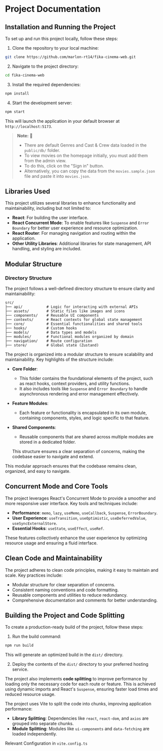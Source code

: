 # Project Documentation

## Installation and Running the Project

To set up and run this project locally, follow these steps:

1. Clone the repository to your local machine:

  ```bash
  git clone https://github.com/marlon-rt14/fika-cinema-web.git
  ```

2. Navigate to the project directory:

  ```bash
  cd fika-cinema-web
  ```

3. Install the required dependencies:

  ```bash
  npm install
  ```

4. Start the development server:

  ```bash
  npm start
  ```

  This will launch the application in your default browser at `http://localhost:5173`.

> **Note:**  📝  
>
> - There are default Genres and Cast & Crew data loaded in the `public/db/` folder.
> - To view movies on the homepage initially, you must add them from the admin view.
> - To do this, click on the "Sign in" button.
> - Alternatively, you can copy the data from the `movies.sample.json` file and paste it into `movies.json`.

## Libraries Used

This project utilizes several libraries to enhance functionality and maintainability, including but not limited to:

- **React**: For building the user interface.
- **React Concurrent Mode**: To enable features like `Suspense` and `Error Boundary` for better user experience and resource optimization.
- **React Router**: For managing navigation and routing within the application.
- **Other Utility Libraries**: Additional libraries for state management, API handling, and styling are included.

## Modular Structure

### Directory Structure

  The project follows a well-defined directory structure to ensure clarity and maintainability:

  ```
  src/
  ├── api/           # Logic for interacting with external APIs
  ├── assets/        # Static files like images and icons
  ├── components/    # Reusable UI components
  ├── contexts/      # React contexts for global state management
  ├── core/          # Essential functionalities and shared tools
  ├── hooks/         # Custom hooks
  ├── models/        # Data types and models
  ├── modules/       # Functional modules organized by domain
  ├── navigation/    # Route configuration
  ├── store/         # Global state (Zustand)
  ```

The project is organized into a modular structure to ensure scalability and maintainability. Key highlights of the structure include:

- **Core Folder**:
  - This folder contains the foundational elements of the project, such as react hooks, context providers, and utility functions.
  - It also includes tools like `Suspense` and `Error Boundary` to handle asynchronous rendering and error management effectively.

- **Feature Modules**:
  - Each feature or functionality is encapsulated in its own module, containing components, styles, and logic specific to that feature.

- **Shared Components**:
  - Reusable components that are shared across multiple modules are stored in a dedicated folder.

  This structure ensures a clear separation of concerns, making the codebase easier to navigate and extend.

This modular approach ensures that the codebase remains clean, organized, and easy to navigate.

## Concurrent Mode and Core Tools

The project leverages React's Concurrent Mode to provide a smoother and more responsive user interface. Key tools and techniques include:

- **Performance**: `memo`, `lazy`, `useMemo`, `useCallback`, `Suspense`, `ErrorBoundary`.
- **User Experience**: `useTransition`, `useOptimistic`, `useDeferredValue`, `useSyncExternalStore`.
- **Essential Hooks**: `useState`, `useEffect`, `useRef`.

These features collectively enhance the user experience by optimizing resource usage and ensuring a fluid interface.

## Clean Code and Maintainability

The project adheres to clean code principles, making it easy to maintain and scale. Key practices include:

- Modular structure for clear separation of concerns.
- Consistent naming conventions and code formatting.
- Reusable components and utilities to reduce redundancy.
- Comprehensive documentation and comments for better understanding.

## Building the Project and Code Splitting

To create a production-ready build of the project, follow these steps:

1. Run the build command:

  ```bash
  npm run build
  ```

  This will generate an optimized build in the `dist/` directory.

2. Deploy the contents of the `dist/` directory to your preferred hosting service.

The project also implements **code splitting** to improve performance by loading only the necessary code for each route or feature. This is achieved using dynamic imports and React's `Suspense`, ensuring faster load times and reduced resource usage.

The project uses Vite to split the code into chunks, improving application performance:

- **Library Splitting**: Dependencies like `react`, `react-dom`, and `axios` are grouped into separate chunks.
- **Module Splitting**: Modules like `ui-components` and `data-fetching` are loaded independently.

Relevant Configuration in `vite.config.ts`
